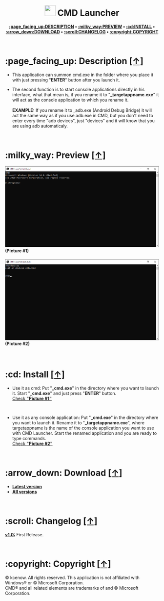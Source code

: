<h1 align="center"><img src="https://raw.githubusercontent.com/kcenow/CMD-Launcher/main/icon.ico" width="35px" height="35px"> CMD Launcher</h1>
<p align="center"><b><a href="#page_facing_up-description-">:page_facing_up:DESCRIPTION</a> • <a href="#milky_way-preview-">:milky_way:PREVIEW</a> • <a href="#cd-install-">:cd:INSTALL</a> • <a href="#arrow_down-download-">:arrow_down:DOWNLOAD</a> • <a href="#scroll-changelog-">:scroll:CHANGELOG</a> • <a href="#copyright-copyright-">:copyright:COPYRIGHT</a></b></p>

<br />

<h1>:page_facing_up: Description <a href="#-cmd-launcher" alt="Go to Navigation">[↑]</a></h1>

* This application can summon cmd.exe in the folder where you place it with just pressing "<b>ENTER</b>" button after you launch it.

* The second function is to start console applications directly in his interface, what that mean is, if you rename it to "<b>_targetappname.exe</b>" it will act as the console application to which you rename it.
<br /><br /><b>EXAMPLE:</b> If you rename it to _adb.exe (Android Debug Bridge) it will act the same way as if you use adb.exe in CMD, but you don't need to enter every time "adb devices", just "devices" and it will know that you are using adb automaticaly.

<br />

<h1>:milky_way: Preview <a href="#-cmd-launcher" alt="Go to Navigation">[↑]</a></h1>
<h4><img src="https://raw.githubusercontent.com/kcenow/CMD-Launcher/main/Preview/Preview%2001.png">
(Picture #1)</h4>

<h4><img src="https://raw.githubusercontent.com/kcenow/CMD-Launcher/main/Preview/Preview%2002.png">
(Picture #2)</h4>

<br />

<h1>:cd: Install <a href="#-cmd-launcher" alt="Go to Navigation">[↑]</a></h1>

* Use it as cmd: Put "<b>_cmd.exe</b>" in the directory where you want to launch it. Start "<b>_cmd.exe</b>" and just press "<b>ENTER</b>" button.<br />
[Check <b>"Picture #1"</b>](#picture-1)

<br />

* Use it as any console application: Put "<b>_cmd.exe</b>" in the directory where you want to launch it. Rename it to "<b>_targetappname.exe</b>", where targetappname is the name of the console application you want to use with CMD Launcher. Start the renamed application and you are ready to type commands.<br />
[Check <b>"Picture #2"</b>](#picture-2)

<br />

<h1>:arrow_down: Download <a href="#-cmd-launcher" alt="Go to Navigation">[↑]</a></h1>

* <b>[Latest version](https://github.com/kcenow/CMD-Launcher/releases/tag/v1.0 "Latest version")</b>
* <b>[All versions](https://github.com/kcenow/CMD-Launcher/releases "All versions")</b>

<br />

<h1>:scroll: Changelog <a href="#-cmd-launcher" alt="Go to Navigation">[↑]</a></h1>

<b>[v1.0:](https://github.com/kcenow/CMD-Launcher/releases/tag/v1.0 "Latest version")</b>	First Release.

<br />

<h1>:copyright: Copyright <a href="#-cmd-launcher" alt="Go to Navigation">[↑]</a></h1>
© kcenow. All rights reserved. This application is not affiliated with Windows® or © Microsoft Corporation.<br />
CMD® and all related elements are trademarks of and © Microsoft Corporation.
